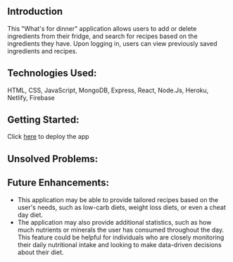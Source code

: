 ## Introduction

This "What's for dinner" application allows users to add or delete ingredients from their fridge, and search for recipes based on the ingredients they have. Upon logging in, users can view previously saved ingredients and recipes.

## Technologies Used:

HTML, CSS, JavaScript, MongoDB, Express, React, Node.Js, Heroku, Netlify, Firebase

## Getting Started:

Click [here](https://whatsfordinnerteam.netlify.app/) to deploy the app

## Unsolved Problems:

## Future Enhancements:
-  This application may be able to provide tailored recipes based on the user's needs, such as low-carb diets, weight loss diets, or even a cheat day diet.
- The application may also provide additional statistics, such as how much nutrients or minerals the user has consumed throughout the day. This feature could be helpful for individuals who are closely monitoring their daily nutritional intake and looking to make data-driven decisions about their diet.
